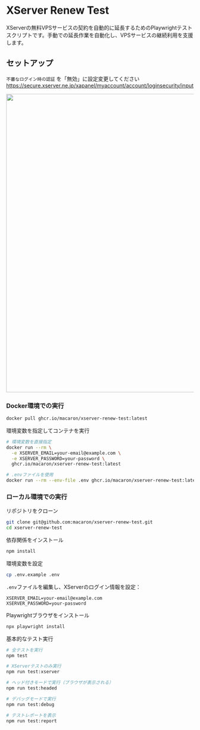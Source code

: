 # XServer Renew Test

XServerの無料VPSサービスの契約を自動的に延長するためのPlaywrightテストスクリプトです。手動での延長作業を自動化し、VPSサービスの継続利用を支援します。

## セットアップ

`不審なログイン時の認証` を「無効」に設定変更してください
https://secure.xserver.ne.jp/xapanel/myaccount/account/loginsecurity/input

<img src="https://github.com/user-attachments/assets/ede29051-41e0-44fc-911d-95501e70a5fd" width="800">

### Docker環境での実行

```bash
docker pull ghcr.io/macaron/xserver-renew-test:latest
```

環境変数を指定してコンテナを実行

```bash
# 環境変数を直接指定
docker run --rm \
  -e XSERVER_EMAIL=your-email@example.com \
  -e XSERVER_PASSWORD=your-password \
  ghcr.io/macaron/xserver-renew-test:latest

# .envファイルを使用
docker run --rm --env-file .env ghcr.io/macaron/xserver-renew-test:latest
```

### ローカル環境での実行

リポジトリをクローン

```bash
git clone git@github.com:macaron/xserver-renew-test.git
cd xserver-renew-test
```

依存関係をインストール

```bash
npm install
```

環境変数を設定

```bash
cp .env.example .env
```

`.env`ファイルを編集し、XServerのログイン情報を設定：

```.env
XSERVER_EMAIL=your-email@example.com
XSERVER_PASSWORD=your-password
```

Playwrightブラウザをインストール

```bash
npx playwright install
```

基本的なテスト実行

```bash
# 全テストを実行
npm test

# XServerテストのみ実行
npm run test:xserver

# ヘッド付きモードで実行（ブラウザが表示される）
npm run test:headed

# デバッグモードで実行
npm run test:debug

# テストレポートを表示
npm run test:report
```
